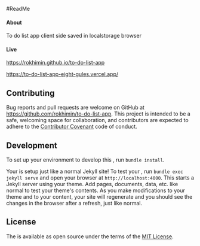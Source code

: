 
#ReadMe

#### About

To do list app client side
saved in localstorage browser

#### Live

https://rokhimin.github.io/to-do-list-app

https://to-do-list-app-eight-gules.vercel.app/

## Contributing

Bug reports and pull requests are welcome on GitHub at https://github.com/rokhimin/to-do-list-app. This project is intended to be a safe, welcoming space for collaboration, and contributors are expected to adhere to the [Contributor Covenant](https://www.contributor-covenant.org/) code of conduct.

## Development

To set up your environment to develop this , run `bundle install`.

Your is setup just like a normal Jekyll site! To test your , run `bundle exec jekyll serve` and open your browser at `http://localhost:4000`. This starts a Jekyll server using your theme. Add pages, documents, data, etc. like normal to test your theme's contents. As you make modifications to your theme and to your content, your site will regenerate and you should see the changes in the browser after a refresh, just like normal.

## License

The is available as open source under the terms of the [MIT License](https://opensource.org/licenses/MIT).
